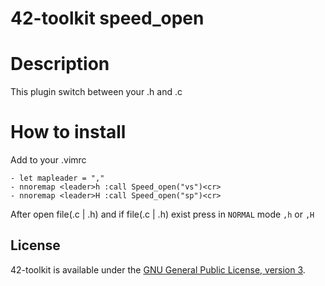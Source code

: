 42-toolkit	speed_open
==========

# Description

This plugin switch between your .h and .c

# How to install

Add to your .vimrc

    - let mapleader = ","
    - nnoremap <leader>h :call Speed_open("vs")<cr>
    - nnoremap <leader>H :call Speed_open("sp")<cr>

After open file(.c | .h) and if file(.c | .h) exist press in <code>NORMAL</code> mode <code>,h</code> or <code>,H</code>

## License

42-toolkit is available under the [GNU General Public License, version 3](LICENSE).
